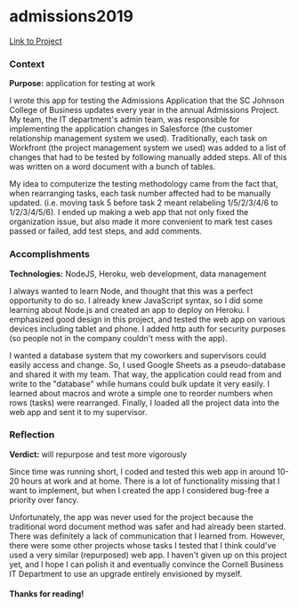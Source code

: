 # admissions2019
[Link to Project](https://github.com/benjamin-shen/admissions2019)  

### Context
**Purpose:** application for testing at work

I wrote this app for testing the Admissions Application that the SC Johnson College of Business updates every year in the annual Admissions Project. My team, the IT department's admin team, was responsible for implementing the application changes in Salesforce (the customer relationship management system we used). Traditionally, each task on Workfront (the project management system we used) was added to a list of changes that had to be tested by following manually added steps. All of this was written on a word document with a bunch of tables.

My idea to computerize the testing methodology came from the fact that, when rearranging tasks, each task number affected had to be manually updated. (i.e. moving task 5 before task 2 meant relabeling 1/5/2/3/4/6 to 1/2/3/4/5/6). I ended up making a web app that not only fixed the organization issue, but also made it more convenient to mark test cases passed or failed, add test steps, and add comments.

### Accomplishments
**Technologies:** NodeJS, Heroku, web development, data management

I always wanted to learn Node, and thought that this was a perfect opportunity to do so. I already knew JavaScript syntax, so I did some learning about Node.js and created an app to deploy on Heroku. I emphasized good design in this project, and tested the web app on various devices including tablet and phone. I added http auth for security purposes (so people not in the company couldn't mess with the app).

I wanted a database system that my coworkers and supervisors could easily access and change. So, I used Google Sheets as a pseudo-database and shared it with my team. That way, the application could read from and write to the "database" while humans could bulk update it very easily. I learned about macros and wrote a simple one to reorder numbers when rows (tasks) were rearranged. Finally, I loaded all the project data into the web app and sent it to my supervisor.

### Reflection
**Verdict:** will repurpose and test more vigorously

Since time was running short, I coded and tested this web app in around 10-20 hours at work and at home. There is a lot of functionality missing that I want to implement, but when I created the app I considered bug-free a priority over fancy.

Unfortunately, the app was never used for the project because the traditional word document method was safer and had already been started. There was definitely a lack of communication that I learned from. However, there were some other projects whose tasks I tested that I think could've used a very similar (repurposed) web app. I haven't given up on this project yet, and I hope I can polish it and eventually convince the Cornell Business IT Department to use an upgrade entirely envisioned by myself.

#### Thanks for reading!